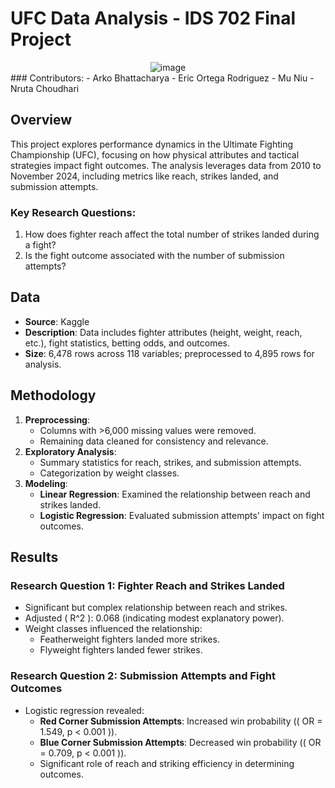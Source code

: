 # UFC Data Analysis - IDS 702 Final Project
<div align="center">
  <img src="https://github.com/user-attachments/assets/294ffa26-161d-4deb-bc8a-df7948146efb" alt="image">
</div>
### Contributors:
- Arko Bhattacharya
- Eric Ortega Rodriguez
- Mu Niu
- Nruta Choudhari

## Overview

This project explores performance dynamics in the Ultimate Fighting Championship (UFC), focusing on how physical attributes and tactical strategies impact fight outcomes. The analysis leverages data from 2010 to November 2024, including metrics like reach, strikes landed, and submission attempts.

### Key Research Questions:
1. How does fighter reach affect the total number of strikes landed during a fight?
2. Is the fight outcome associated with the number of submission attempts?

## Data

- **Source**: Kaggle
- **Description**: Data includes fighter attributes (height, weight, reach, etc.), fight statistics, betting odds, and outcomes.
- **Size**: 6,478 rows across 118 variables; preprocessed to 4,895 rows for analysis.

## Methodology

1. **Preprocessing**:
   - Columns with >6,000 missing values were removed.
   - Remaining data cleaned for consistency and relevance.
2. **Exploratory Analysis**:
   - Summary statistics for reach, strikes, and submission attempts.
   - Categorization by weight classes.
3. **Modeling**:
   - **Linear Regression**: Examined the relationship between reach and strikes landed.
   - **Logistic Regression**: Evaluated submission attempts' impact on fight outcomes.

## Results

### Research Question 1: Fighter Reach and Strikes Landed
- Significant but complex relationship between reach and strikes.
- Adjusted \( R^2 \): 0.068 (indicating modest explanatory power).
- Weight classes influenced the relationship:
  - Featherweight fighters landed more strikes.
  - Flyweight fighters landed fewer strikes.

### Research Question 2: Submission Attempts and Fight Outcomes
- Logistic regression revealed:
  - **Red Corner Submission Attempts**: Increased win probability (\( OR = 1.549, p < 0.001 \)).
  - **Blue Corner Submission Attempts**: Decreased win probability (\( OR = 0.709, p < 0.001 \)).
  - Significant role of reach and striking efficiency in determining outcomes.


